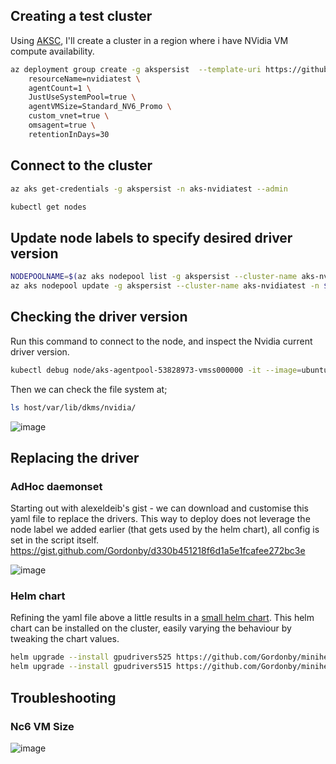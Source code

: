 

## Creating a test cluster

Using [AKSC](https://azure.github.io/AKS-Construction/?ops=none&secure=low&deploy.rg=akspersist&deploy.clusterName=nvidiatest&cluster.SystemPoolType=none&cluster.agentCount=1&net.vnet_opt=custom&net.nsg=true&deploy.location=WestCentralUS&cluster.vmSize=Standard_NV6_Promo), I'll create a cluster in a region where i have NVidia VM compute availability.

```bash
az deployment group create -g akspersist  --template-uri https://github.com/Azure/AKS-Construction/releases/download/0.9.6/main.json --parameters \
	resourceName=nvidiatest \
	agentCount=1 \
	JustUseSystemPool=true \
	agentVMSize=Standard_NV6_Promo \
	custom_vnet=true \
	omsagent=true \
	retentionInDays=30
```

## Connect to the cluster

```bash
az aks get-credentials -g akspersist -n aks-nvidiatest --admin

kubectl get nodes
```

## Update node labels to specify desired driver version

```bash
NODEPOOLNAME=$(az aks nodepool list -g akspersist --cluster-name aks-nvidiatest --query [0].name -o tsv)
az aks nodepool update -g akspersist --cluster-name aks-nvidiatest -n $NODEPOOLNAME --labels nvidiaDriver=515.65.01
```


## Checking the driver version

Run this command to connect to the node, and inspect the Nvidia current driver version.

```bash
kubectl debug node/aks-agentpool-53828973-vmss000000 -it --image=ubuntu:latest
```

Then we can check the file system at;

```bash
ls host/var/lib/dkms/nvidia/
```

![image](https://user-images.githubusercontent.com/17914476/210365588-116a64be-8d22-42f9-aa03-1bd7de1234bd.png)

## Replacing the driver

### AdHoc daemonset

Starting out with alexeldeib's gist - we can download and customise this yaml file to replace the drivers. This way to deploy does not leverage the node label we added earlier (that gets used by the helm chart), all config is set in the script itself.
https://gist.github.com/Gordonby/d330b451218f6d1a5e1fcafee272bc3e

![image](https://user-images.githubusercontent.com/17914476/210591639-e033e38d-f9d6-4c80-be27-fca2172ccf25.png)


### Helm chart

Refining the yaml file above a little results in a [small helm chart](https://github.com/Gordonby/minihelm/tree/main/samples/gpu-drivers). This helm chart can be installed on the cluster, easily varying the behaviour by tweaking the chart values.

```bash
helm upgrade --install gpudrivers525 https://github.com/Gordonby/minihelm/raw/main/samples/gpu-drivers-0.1.1.tgz -n nvidiadriver --create-namespace --set gpuDriverVersion=525.60.13
helm upgrade --install gpudrivers515 https://github.com/Gordonby/minihelm/raw/main/samples/gpu-drivers-0.1.1.tgz -n nvidiadriver --create-namespace --set gpuDriverVersion=515.65.01
```

## Troubleshooting

### Nc6 VM Size

![image](https://user-images.githubusercontent.com/17914476/210595684-63b7888c-d788-4664-aeac-41030a20636d.png)


